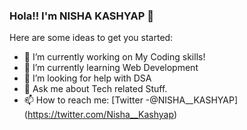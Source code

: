 ### Hola!! I'm NISHA KASHYAP 👋


Here are some ideas to get you started:

- 🔭 I’m currently working on My Coding skills!
- 🌱 I’m currently learning Web Development
- 🤔 I’m looking for help with DSA
- 💬 Ask me about Tech related Stuff. 
- 📫 How to reach me: [Twitter -@NISHA__KASHYAP] (https://twitter.com/Nisha__Kashyap)

